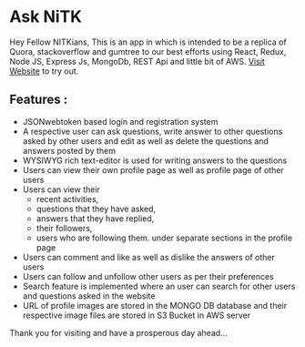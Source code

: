 # Ask NiTK

Hey Fellow NITKians,
This is an app in which is intended to be a replica of Quora, stackoverflow and gumtree to our best efforts using React, Redux, Node JS, Express Js, MongoDb, REST Api and little bit of AWS. [Visit Website](https://asknitk.herokuapp.com/) to try out.


## Features :
- JSONwebtoken based login and registration system
- A respective user can ask questions, write answer to other questions asked by other users and edit as well as delete the questions and answers posted by them
- WYSIWYG rich text-editor is used for writing answers to the questions
- Users can view their own profile page as well as profile page of other users
- Users can view their
    - recent activities,
    - questions that they have asked,
    - answers  that they have replied,
    - their followers,
    - users who are following them.
under separate sections in the profile page
- Users can comment and like as well as dislike the answers of other users
- Users can follow and unfollow other users as per their preferences
- Search feature is implemented where an user can search for other users and questions asked in the website
- URL of profile images are stored in the MONGO DB database and their respective image files are stored in S3 Bucket in AWS server


Thank you for visiting and have a prosperous day ahead...
